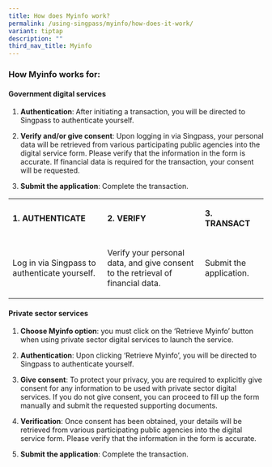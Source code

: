```yaml
---
title: How does Myinfo work?
permalink: /using-singpass/myinfo/how-does-it-work/
variant: tiptap
description: ""
third_nav_title: Myinfo
---
```

<h3>How Myinfo works for:</h3>
<h4>Government digital services</h4>
<ol data-tight="true" class="tight">
<li>
<p><strong>Authentication</strong>:<strong> </strong>After initiating a transaction,
you will be directed to Singpass to authenticate yourself.</p>
</li>
<li>
<p><strong>Verify and/or give consent</strong>: Upon logging in via Singpass,
your personal data will be retrieved from various participating public
agencies into the digital service form. Please verify that the information
in the form is accurate. If financial data is required for the transaction,
your consent will be requested.&nbsp;</p>
</li>
<li>
<p><strong>Submit the application</strong>: Complete the transaction.&nbsp;</p>
</li>
</ol>
<table>
<tbody>
<tr>
<td rowspan="1" colspan="1">
<p><strong>1. AUTHENTICATE</strong>
</p>
</td>
<td rowspan="1" colspan="1">
<p><strong>2. VERIFY</strong>
</p>
</td>
<td rowspan="1" colspan="1">
<p><strong>3. TRANSACT</strong>
</p>
</td>
</tr>
<tr>
<td rowspan="1" colspan="1">
<p>Log in via Singpass to authenticate yourself.</p>
<p></p>
</td>
<td rowspan="1" colspan="1">
<p>Verify your personal data, and give consent to the retrieval of financial
data.</p>
</td>
<td rowspan="1" colspan="1">
<p>Submit the application.</p>
</td>
</tr>
</tbody>
</table>
<p></p>
<h4>Private sector services</h4>
<ol data-tight="true" class="tight">
<li>
<p><strong>Choose Myinfo option</strong>: you must click on the ‘Retrieve
Myinfo’ button when using private sector digital services&nbsp;to launch
the service.</p>
</li>
<li>
<p><strong>Authentication</strong>: Upon clicking ‘Retrieve Myinfo’, you
will be directed to Singpass to authenticate yourself.</p>
</li>
<li>
<p><strong>Give consent</strong>: To protect your privacy, you are required
to explicitly give consent for any information to be used with private
sector digital services. If you do not give consent, you can proceed to
fill up the form manually and submit the requested supporting documents.&nbsp;</p>
</li>
<li>
<p><strong>Verification</strong>: Once consent has been obtained, your details
will be retrieved from various participating public&nbsp;agencies into
the digital service form. Please verify that the information in the form
is accurate.</p>
</li>
<li>
<p><strong>Submit the application</strong>: Complete the transaction.&nbsp;</p>
</li>
</ol>
<p></p>